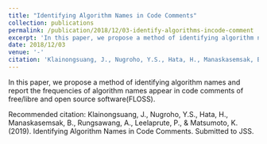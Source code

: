 ```yaml
---
title: "Identifying Algorithm Names in Code Comments"
collection: publications
permalink: /publication/2018/12/03-identify-algorithms-incode-comment
excerpt: 'In this paper, we propose a method of identifying algorithm names and report the frequencies of algorithm names appear in code comments of free/libre and open source software(FLOSS).'
date: 2018/12/03
venue: '-'
citation: 'Klainongsuang, J., Nugroho, Y.S., Hata, H., Manaskasemsak, B., Rungsawang, A., Leelaprute, P., &amp; Matsumoto, K. (2019). Identifying Algorithm Names in Code Comments. Submitted to JSS.'
---
```

In this paper, we propose a method of identifying algorithm names and report the frequencies of algorithm names appear in code comments of free/libre and open source software(FLOSS).

Recommended citation: Klainongsuang, J., Nugroho, Y.S., Hata, H., Manaskasemsak, B., Rungsawang, A., Leelaprute, P., & Matsumoto, K. (2019). Identifying Algorithm Names in Code Comments. Submitted to JSS.